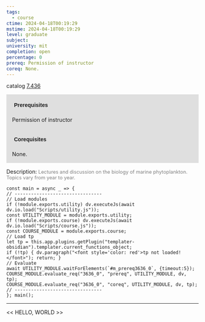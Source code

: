 ```yaml
---
tags:
  - course
ctime: 2024-04-18T00:19:29
mstime: 2024-04-18T00:19:29
level: graduate
subject: 
university: mit
completion: open
percentage: 0
prereq: Permission of instructor
coreq: None.
---
```


catalog [7.436](http://student.mit.edu/catalog/m7a.html#7.436)

<span style="display: block; padding: 15px; background-color: rgb(100, 100, 100, 0.2);"><font id="m_prereq3636_0" style="display: block; font-family: Arial, sans-serif; font-weight: bold; padding: 5px">Prerequisites</font><br><span id="prereq3636_0">Permission of instructor</span></span>
<span style="display: block; padding: 15px; background-color: rgb(100, 100, 100, 0.2);"><font id="m_coreq3636_0" style="display: block; font-family: Arial, sans-serif; font-weight: bold; padding: 5px">Corequisites</font><br><span id="coreq3636_0">None.</span></span>

<font style="">Description:</font>
<font style="color: grey; font-size: 0.8rem;">Lectures and discussion on the biology of marine phytoplankton. Topics vary from year to year.</font>

```dataviewjs
const main = async _ => {
// --------------------------------
// Load modules
if (!module.exports.utility) dv.executeJs(await dv.io.load("Scripts/utility.js"));
const UTILITY_MODULE = module.exports.utility;
if (!module.exports.course) dv.executeJs(await dv.io.load("Scripts/course.js"));
const COURSE_MODULE = module.exports.course;
// Load tp
let tp = this.app.plugins.getPlugin("templater-obsidian").templater.current_functions_object;
if (!tp) { dv.paragraph("<font style='color: red'>tp not loaded!</font>"); return; }
// Evaluate
await UTILITY_MODULE.waitForElements(`#m_prereq3636_0`, {timeout:5});
COURSE_MODULE.evaluate_req("3636_0", "prereq", UTILITY_MODULE, dv, tp);
COURSE_MODULE.evaluate_req("3636_0", "coreq", UTILITY_MODULE, dv, tp);
// --------------------------------
}; main();
```

---

<< HELLO, WORLD >>
